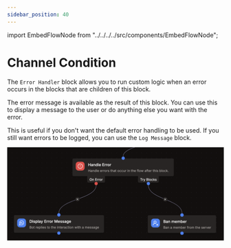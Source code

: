```yaml
---
sidebar_position: 40
---
```


import EmbedFlowNode from "../../../../src/components/EmbedFlowNode";

# Channel Condition

<EmbedFlowNode type="control_error_handler" />

The `Error Handler` block allows you to run custom logic when an error occurs in the blocks that are children of this block.

The error message is available as the result of this block. You can use this to display a message to the user or do anything else you want with the error.

This is useful if you don't want the default error handling to be used. If you still want errors to be logged, you can use the `Log Message` block.

![Error Handler](./img/control_error_handler.png)
